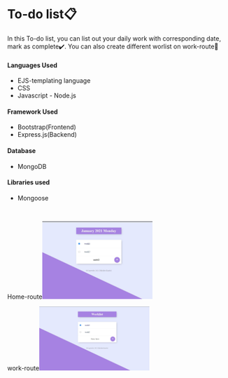 <h1>To-do list📋</h1>

<p>In this To-do list, you can list out your daily work with corresponding date, mark as complete✔️. You can also create different worlist on work-route📝</p>

<h4>Languages Used</h4>
<ul>
    <li>EJS-templating language</li>
    <li>CSS</li>
    <li>Javascript - Node.js</li>
</ul>

<h4>Framework Used</h4>
<ul>
    <li>Bootstrap(Frontend)</li>
    <li>Express.js(Backend)</li>
</ul>

<h4>Database</h4>
<ul>
    <li>MongoDB</li>
</ul>

<h4>Libraries used</h4>
<ul>
    <li>Mongoose</li>
</ul>

<br>

<span>
    <p>Home-route<img src="public/Images/home-route.JPG" alt="home-route" width="50%"></p>
    <p>work-route<img src="public/Images/work-route.JPG" alt="work-route" width="50%"></p>
</span>